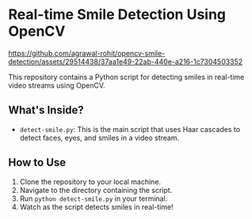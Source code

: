 # Real-time Smile Detection Using OpenCV

https://github.com/agrawal-rohit/opencv-smile-detection/assets/29514438/37aa1e49-22ab-440e-a216-1c7304503352

This repository contains a Python script for detecting smiles in real-time video streams using OpenCV.

## What's Inside?

- `detect-smile.py`: This is the main script that uses Haar cascades to detect faces, eyes, and smiles in a video stream.

## How to Use

1. Clone the repository to your local machine.
2. Navigate to the directory containing the script.
3. Run `python detect-smile.py` in your terminal.
4. Watch as the script detects smiles in real-time!
